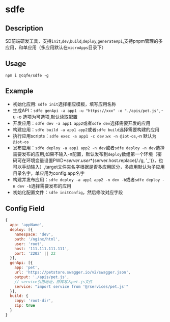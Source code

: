 # sdfe

## Description

SD前端研发工具，支持`init`,`dev`,`build`,`deploy`,`generateApi`,支持pnpm管理的多应用，和单应用（多应用默认在`microApps`目录下）

## Usage

`npm i @cqfe/sdfe -g`

## Example

- 初始化应用: `sdfe init`选择相应模板，填写应用名称
- 生成API：`sdfe genApi -a app1 -u "https://xxx" -o "./apis/pet.js"`, -u -o 选项为可选项,默认读取配置
- 开发应用：`sdfe dev -a app1 app2`或者`sdfe dev`选择需要开发的应用
- 构建应用：`sdfe build -a app1 app2`或者`sdfe build`选择需要构建的应用
- 执行应用scripts：`sdfe exec -a app1 -c dev:wx -n @iot-os`,-n 默认为`@iot-os`
- 发布应用：`sdfe deploy -a app1 app2 -n dev`或者`sdfe deploy -n dev`选择需要发布的应用,如果不输入-n配置，默认发布到`deploy`数组第一个环境（密码可在环境变量设置PWD*${server.user}*${server.host.replace(/\./g, '\_')}，也可以手动输入）,target文件夹名字根据是否多应用区分，多应用默认为子应用目录名字，单应用为config.app名字
- 构建并发布应用：`sdfe deploy -a app1 app2 -n dev -b`或者`sdfe deploy -n dev -b`选择需要发布的应用
- 初始化配置文件：`sdfe initConfig`，然后修改对应字段

## Config Field

```js
{
  app: 'appName',
  deploy: [{
    namespace: 'dev',
    path: '/nginx/html',
    user: 'root',
    host: '111.111.111.111',
    port: '2202' || 22
  }],
  genApi: [{
    app: 'pet',
    url: 'https://petstore.swagger.io/v2/swagger.json',
    output: './apis/pet.js',
    // service引用地址，原样写入pet.js文件
    service: "import service from '@/services/pet.js'"
  }],
  build: {
    copy: 'root-dir',
    zip: true
  }
}
```
